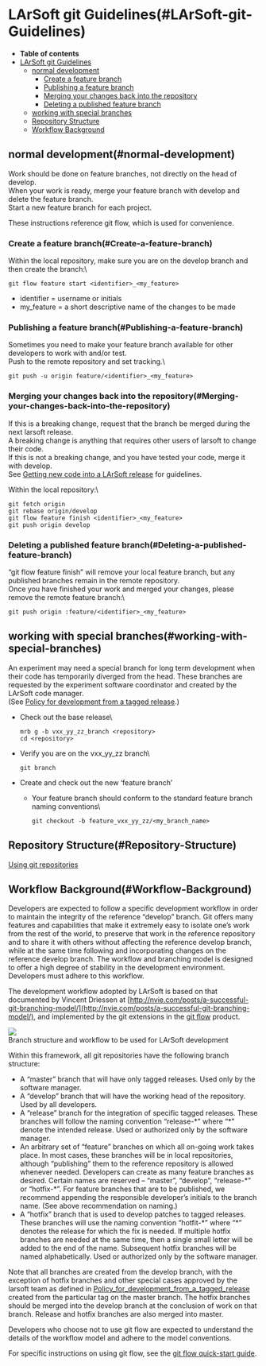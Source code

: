 LArSoft git Guidelines(#LArSoft-git-Guidelines)
==================================================

-   **Table of contents**
-   [LArSoft git Guidelines](#LArSoft-git-Guidelines)
    -   [normal development](#normal-development)
        -   [Create a feature branch](#Create-a-feature-branch)
        -   [Publishing a feature branch](#Publishing-a-feature-branch)
        -   [Merging your changes back into the repository](#Merging-your-changes-back-into-the-repository)
        -   [Deleting a published feature branch](#Deleting-a-published-feature-branch)
    -   [working with special branches](#working-with-special-branches)
    -   [Repository Structure](#Repository-Structure)
    -   [Workflow Background](#Workflow-Background)

normal development(#normal-development)
------------------------------------------

Work should be done on feature branches, not directly on the head of develop. \
When your work is ready, merge your feature branch with develop and delete the feature branch.\
Start a new feature branch for each project.

These instructions reference git flow, which is used for convenience.

### Create a feature branch(#Create-a-feature-branch)

Within the local repository, make sure you are on the develop branch and then create the branch:\

    git flow feature start <identifier>_<my_feature>

-   identifier = username or initials
-   my\_feature = a short descriptive name of the changes to be made

### Publishing a feature branch(#Publishing-a-feature-branch)

Sometimes you need to make your feature branch available for other developers to work with and/or test.\
Push to the remote repository and set tracking.\

    git push -u origin feature/<identifier>_<my_feature>

### Merging your changes back into the repository(#Merging-your-changes-back-into-the-repository)

If this is a breaking change, request that the branch be merged during the next larsoft release.\
A breaking change is anything that requires other users of larsoft to change their code. \
If this is not a breaking change, and you have tested your code, merge it with develop. \
See [Getting new code into a LArSoft release](Getting_new_code_into_a_LArSoft_release) for guidelines.

Within the local repository:\

    git fetch origin
    git rebase origin/develop
    git flow feature finish <identifier>_<my_feature>
    git push origin develop

### Deleting a published feature branch(#Deleting-a-published-feature-branch)

“git flow feature finish” will remove your local feature branch, but any published branches remain in the remote repository.\
Once you have finished your work and merged your changes, please remove the remote feature branch:\

    git push origin :feature/<identifier>_<my_feature>

working with special branches(#working-with-special-branches)
----------------------------------------------------------------

An experiment may need a special branch for long term development when their code has temporarily diverged from the head. These branches are requested by the experiment software coordinator and created by the LArSoft code manager.\
(See [Policy for development from a tagged release](Policy_for_development_from_a_tagged_release).)

-   Check out the base release\

        mrb g -b vxx_yy_zz_branch <repository>
        cd <repository>

-   Verify you are on the vxx\_yy\_zz branch\

        git branch

-   Create and check out the new ‘feature branch’
    -   Your feature branch should conform to the standard feature branch naming conventions\

            git checkout -b feature_vxx_yy_zz/<my_branch_name>

Repository Structure(#Repository-Structure)
----------------------------------------------

[Using git repositories](Using_git_repositories)

Workflow Background(#Workflow-Background)
--------------------------------------------

Developers are expected to follow a specific development workflow in order to maintain the integrity of the reference “develop” branch. Git offers many features and capabilities that make it extremely easy to isolate one’s work from the rest of the world, to preserve that work in the reference repository and to share it with others without affecting the reference develop branch, while at the same time following and incorporating changes on the reference develop branch. The workflow and branching model is designed to offer a high degree of stability in the development environment. Developers must adhere to this workflow.

The development workflow adopted by LArSoft is based on that documented by Vincent Driessen at [http://nvie.com/posts/a-successful-git-branching-model/](http://nvie.com/posts/a-successful-git-branching-model/), and implemented by the git extensions in the [git flow](http://github.com/nvie/gitflow) product.

![](/redmine/attachments/download/33550/Git-branching-model.png)\
Branch structure and workflow to be used for LArSoft development

Within this framework, all git repositories have the following branch structure:

-   A “master” branch that will have only tagged releases. Used only by the software manager.
-   A “develop” branch that will have the working head of the repository. Used by all developers.
-   A “release” branch for the integration of specific tagged releases. These branches will follow the naming convention “release-\*” where “\*” denote the intended release. Used or authorized only by the software manager.
-   An arbitrary set of “feature” branches on which all on-going work takes place. In most cases, these branches will be in local repositories, although “publishing” them to the reference repository is allowed whenever needed. Developers can create as many feature branches as desired. Certain names are reserved – “master”, “develop”, “release-\*” or “hotfix-\*”. For feature branches that are to be published, we recommend appending the responsible developer’s initials to the branch name. (See above recommendation on naming.)
-   A “hotfix” branch that is used to develop patches to tagged releases. These branches will use the naming convention “hotfit-\*” where “\*” denotes the release for which the fix is needed. If multiple hotfix branches are needed at the same time, then a single small letter will be added to the end of the name. Subsequent hotfix branches will be named alphabetically. Used or authorized only by the software manager.

Note that all branches are created from the develop branch, with the exception of hotfix branches and other special cases approved by the larsoft team as defined in [Policy\_for\_development\_from\_a\_tagged\_release](Policy_for_development_from_a_tagged_release) created from the particular tag on the master branch. The hotfix branches should be merged into the develop branch at the conclusion of work on that branch. Release and hotfix branches are also merged into master.

Developers who choose not to use git flow are expected to understand the details of the workflow model and adhere to the model conventions.

For specific instructions on using git flow, see the [git flow quick-start guide](/redmine/projects/cet-is-public/wiki/Git_flow_quick_start).
